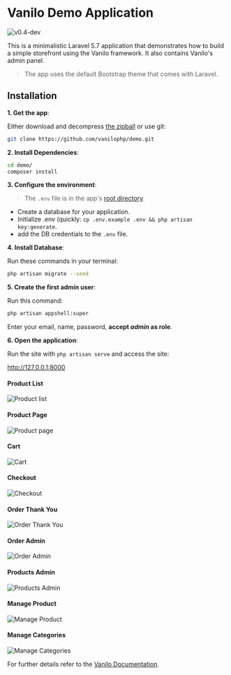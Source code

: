 # Vanilo Demo Application

![v0.4-dev](https://img.shields.io/badge/version-0.4--dev-orange.svg?style=flat-square)

This is a minimalistic Laravel 5.7 application that demonstrates how to build a simple storefront
using the Vanilo framework. It also contains Vanilo's admin panel.

> The app uses the default Bootstrap theme that comes with Laravel.

## Installation

**1. Get the app**:

Either download and decompress [the zipball](https://github.com/vanilophp/demo/archive/master.zip)
or use git:

```bash
git clone https://github.com/vanilophp/demo.git
```

**2. Install Dependencies**:

```bash
cd demo/
composer install
```

**3. Configure the environment**:

> The `.env` file is in the app's [root directory](https://laravel.com/docs/5.7/configuration#environment-configuration).

- Create a database for your application.
- Initialize .env (quickly: `cp .env.example .env && php artisan key:generate`.
- add the DB credentials to the `.env` file.

**4. Install Database**:

Run these commands in your terminal:

```bash
php artisan migrate --seed
```
**5. Create the first admin user**:

Run this command:

```bash
php artisan appshell:super
```
Enter your email, name, password, **accept _admin_ as role**.

**6. Open the application**:

Run the site with `php artisan serve` and access the site:

http://127.0.0.1:8000

#### Product List

![Product list](docs/ss04_01.png)

#### Product Page

![Product page](docs/ss04_02.png)

#### Cart

![Cart](docs/ss04_03.png)

#### Checkout

![Checkout](docs/ss04_04.png)

#### Order Thank You

![Order Thank You](docs/ss04_05.png)

#### Order Admin

![Order Admin](docs/ss04_06.png)

#### Products Admin

![Products Admin](docs/ss04_07.png)

#### Manage Product

![Manage Product](docs/ss04_08.png)

#### Manage Categories

![Manage Categories](docs/ss04_09.png)


For further details refer to the [Vanilo Documentation](https://vanilo.io/docs/).
